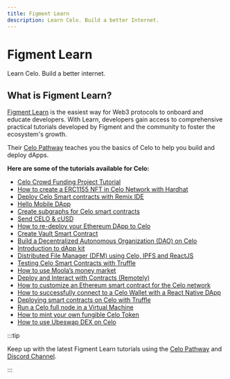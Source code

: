 ```yaml
---
title: Figment Learn
description: Learn Celo. Build a better Internet.
---
```

# Figment Learn

Learn Celo. Build a better internet.
## What is Figment Learn?

[Figment Learn](https://learn.figment.io/) is the easiest way for Web3 protocols to onboard and educate developers. With Learn, developers gain access to comprehensive practical tutorials developed by Figment and the community to foster the ecosystem's growth.

Their [Celo Pathway](https://learn.figment.io/protocols/celo) teaches you the basics of Celo to help you build and deploy dApps.

**Here are some of the tutorials available for Celo:**

* [Celo Crowd Funding Project Tutorial](https://learn.figment.io/tutorials/celo-crowd-funding-project)
* [How to create a ERC1155 NFT in Celo Network with Hardhat](https://learn.figment.io/tutorials/celo-hardhat-deploy-and-nft-app)
* [Deploy Celo Smart contracts with Remix IDE](https://learn.figment.io/tutorials/celo-for-remix)
* [Hello Mobile DApp](https://learn.figment.io/tutorials/hello-mobile-dapp)
* [Create subgraphs for Celo smart contracts](https://learn.figment.io/tutorials/celo-subgraphs)
* [Send CELO & cUSD](https://learn.figment.io/tutorials/hello-celo)
* [How to re-deploy your Ethereum DApp to Celo](https://learn.figment.io/tutorials/redploy-dapps-on-celo)
* [Create Vault Smart Contract](https://learn.figment.io/tutorials/create-vault-smart-contract)
* [Build a Decentralized Autonomous Organization (DAO) on Celo](https://learn.figment.io/tutorials/build-a-dao-on-celo)
* [Introduction to dApp kit](https://learn.figment.io/tutorials/introduction-to-dappkit)
* [Distributed File Manager (DFM) using Celo, IPFS and ReactJS](https://learn.figment.io/tutorials/distributed-file-manager-using-ipfs-celo-reactjs)
* [Testing Celo Smart Contracts with Truffle](https://learn.figment.io/tutorials/celo-testing-truffle)
* [How to use Moola’s money market](https://learn.figment.io/tutorials/moola-market)
* [Deploy and Interact with Contracts (Remotely)](https://learn.figment.io/tutorials/hello-contracts)
* [How to customize an Ethereum smart contract for the Celo network](https://learn.figment.io/tutorials/celo-contract-from-ethereum)
* [How to successfully connect to a Celo Wallet with a React Native DApp](https://learn.figment.io/tutorials/how-to-successfully-connect-to-a-celo-wallet-with-a-react-native-dapp)
* [Deploying smart contracts on Celo with Truffle](https://learn.figment.io/tutorials/deploying-smart-contracts-on-celo-with-truffle)
* [Run a Celo full node in a Virtual Machine](https://learn.figment.io/tutorials/how-to-run-a-celo-full-node-in-a-virtual-machine)
* [How to mint your own fungible Celo Token](https://learn.figment.io/tutorials/celo-erc20-token-on-remix)
* [How to use Ubeswap DEX on Celo](https://learn.figment.io/tutorials/celo-ubeswap-tutorial)

:::tip

Keep up with the latest Figment Learn tutorials using the [Celo Pathway](https://learn.figment.io/protocols/celo) and [Discord Channel](https://discord.com/invite/fszyM7K).

:::